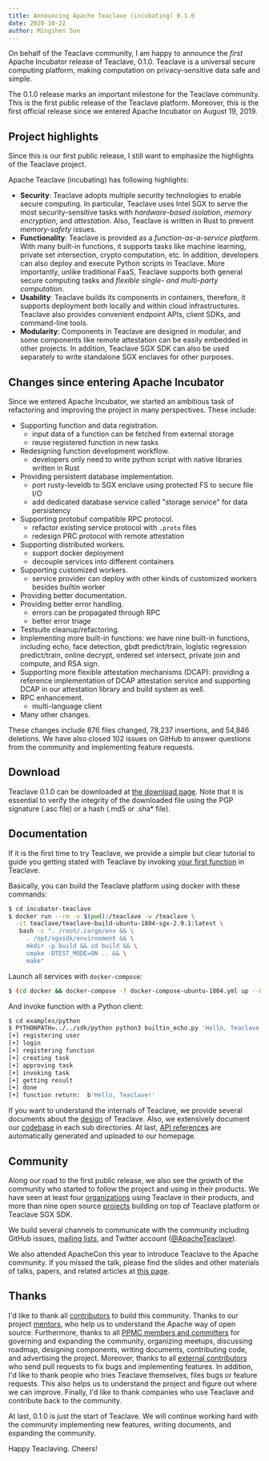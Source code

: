 ```yaml
---
title: Announcing Apache Teaclave (incubating) 0.1.0
date: 2020-10-22
author: Mingshen Sun
---
```


On behalf of the Teaclave community, I am happy to announce the *first* Apache
Incubator release of Teaclave, 0.1.0. Teaclave is a universal secure computing
platform, making computation on privacy-sensitive data safe and simple.

The 0.1.0 release marks an important milestone for the Teaclave community. This
is the first public release of the Teaclave platform. Moreover, this is the
first official release since we entered Apache Incubator on August 19, 2019.

## Project highlights

Since this is our first public release, I still want to emphasize the highlights
of the Teaclave project.

Apache Teaclave (incubating) has following highlights:

- **Security**: Teaclave adopts multiple security technologies to enable secure
  computing. In particular, Teaclave uses Intel SGX to serve the most
  security-sensitive tasks with *hardware-based isolation*, *memory encryption*,
  and *attestation*. Also, Teaclave is written in Rust to prevent
  *memory-safety* issues.
- **Functionality**: Teaclave is provided as a *function-as-a-service platform*.
  With many built-in functions, it supports tasks like machine learning, private
  set intersection, crypto computation, etc. In addition, developers can also
  deploy and execute Python scripts in Teaclave. More importantly, unlike
  traditional FaaS, Teaclave supports both general secure computing tasks and
  *flexible single- and multi-party computation*.
- **Usability**: Teaclave builds its components in containers, therefore, it
  supports deployment both locally and within cloud infrastructures. Teaclave
  also provides convenient endpoint APIs, client SDKs, and command-line tools.
- **Modularity**: Components in Teaclave are designed in modular, and some components 
  like remote attestation can be easily embedded in other projects. In addition,
  Teaclave SGX SDK can also be used separately to write standalone SGX enclaves
  for other purposes.


## Changes since entering Apache Incubator

Since we entered Apache Incubator, we started an ambitious task of refactoring
and improving the project in many perspectives. These include:

* Supporting function and data registration.
    - input data of a function can be fetched from external storage
    - reuse registered function in new tasks
* Redesigning function development workflow.
    - developers only need to write python script with native libraries written in Rust
* Providing persistent database implementation.
    - port rusty-leveldb to SGX enclave using protected FS to secure file I/O
    - add dedicated database service called "storage service" for data persistency
* Supporting protobuf compatible RPC protocol.
    - refactor existing service protocol with `.proto` files
    - redesign PRC protocol with remote attestation
* Supporting distributed workers.
    - support docker deployment
    - decouple services into different containers
* Supporting customized workers.
    -  service provider can deploy with other kinds of customized workers besides builtin worker
* Providing better documentation.
* Providing better error handling.
    - errors can be propagated through RPC
    - better error triage
* Testsuite cleanup/refactoring.
* Implementing more built-in functions: we have nine built-in functions, including
  echo, face detection, gbdt predict/train, logistic regression predict/train,
  online decrypt, ordered set intersect, private join and compute, and RSA sign.
* Supporting more flexible attestation mechanisms (DCAP): providing a reference
  implementation of DCAP attestation service and supporting DCAP in our
  attestation library and build system as well.
* RPC enhancement.
    - multi-language client
* Many other changes.

These changes include 876 files changed, 78,237 insertions, and 54,846 deletions.
We have also closed 102 issues on GitHub to answer questions from the community
and implementing feature requests.

## Download

Teaclave 0.1.0 can be downloaded at [the download page](/download/). Note that 
it is essential to verify the integrity of the downloaded file using the
PGP signature (.asc file) or a hash (.md5 or .sha* file).

## Documentation

If it is the first time to try Teaclave, we provide a simple but clear tutorial
to guide you getting stated with Teaclave by invoking
[your first function](/docs/my-first-function/) in Teaclave.

Basically, you can build the Teaclave platform using docker with these commands:

```sh
$ cd incubator-teaclave
$ docker run --rm -v $(pwd):/teaclave -w /teaclave \
  -it teaclave/teaclave-build-ubuntu-1804-sgx-2.9.1:latest \
   bash -c ". /root/.cargo/env && \
     . /opt/sgxsdk/environment && \
     mkdir -p build && cd build && \
     cmake -DTEST_MODE=ON .. && \
     make"
```

Launch all services with `docker-compose`:

```sh
$ (cd docker && docker-compose -f docker-compose-ubuntu-1804.yml up --build)
```

And invoke function with a Python client:

```sh
$ cd examples/python
$ PYTHONPATH=../../sdk/python python3 builtin_echo.py 'Hello, Teaclave!'
[+] registering user
[+] login
[+] registering function
[+] creating task
[+] approving task
[+] invoking task
[+] getting result
[+] done
[+] function return:  b'Hello, Teaclave!'
```

If you want to understand the internals of Teaclave, we provide several
documents about the [design](/docs/#design) of Teaclave. Also, we extensively
document our [codebase](docs/#codebase) in each sub directories. At last, [API references](docs/#api-references)
are automatically generated and uploaded to our homepage.

## Community

Along our road to the first public release, we also see the growth of the
community who started to follow the project and using in their products. We have
seen at least four [organizations](community/#organizations) using Teaclave in
their products, and more than nine open source [projects](community/#projects)
building on top of Teaclave platform or Teaclave SGX SDK.

We build several channels to communicate with the community including GitHub issues,
[mailing lists](https://lists.apache.org/list.html?dev@teaclave.apache.org), and
Twitter account ([@ApacheTeaclave](https://twitter.com/ApacheTeaclave)).

We also attended ApacheCon this year to introduce Teaclave to the Apache community.
If you missed the talk, please find the slides and other materials of talks,
papers, and related articles at [this page](/docs/papers-talks/).

## Thanks

I'd like to thank all [contributors](/contributors/) to build this community.
Thanks to our project [mentors](/contributors/#mentors), who help us to
understand the Apache way of open source. Furthermore, 
thanks to all [PPMC members and committers](/contributors/#committers)
for governing and expanding the community, organizing meetups, discussing
roadmap, designing components, writing documents, contributing code, and
advertising the project. Moreover, thanks to all [external contributors](/contributors/#contributors-2)
who send pull requests to fix bugs
and implementing features. In addition, I'd like to thank people who tries
Teaclave themselves, files bugs or feature requests. This also helps us to
understand the project and figure out where we can improve.
Finally, I'd like to thank companies who use Teaclave and contribute back to
the community.

At last, 0.1.0 is just the start of Teaclave. We will continue working hard with
the community implementing new features, writing documents, and expanding the
community.

Happy Teaclaving. Cheers!
